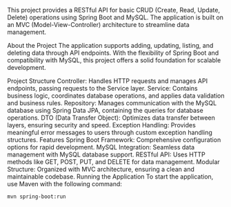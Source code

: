 This project provides a RESTful API for basic CRUD (Create, Read, Update, Delete) operations using Spring Boot and MySQL. The application is built on an MVC (Model-View-Controller) architecture to streamline data management.

About the Project
The application supports adding, updating, listing, and deleting data through API endpoints. With the flexibility of Spring Boot and compatibility with MySQL, this project offers a solid foundation for scalable development.

Project Structure
Controller: Handles HTTP requests and manages API endpoints, passing requests to the Service layer.
Service: Contains business logic, coordinates database operations, and applies data validation and business rules.
Repository: Manages communication with the MySQL database using Spring Data JPA, containing the queries for database operations.
DTO (Data Transfer Object): Optimizes data transfer between layers, ensuring security and speed.
Exception Handling: Provides meaningful error messages to users through custom exception handling structures.
Features
Spring Boot Framework: Comprehensive configuration options for rapid development.
MySQL Integration: Seamless data management with MySQL database support.
RESTful API: Uses HTTP methods like GET, POST, PUT, and DELETE for data management.
Modular Structure: Organized with MVC architecture, ensuring a clean and maintainable codebase.
Running the Application
To start the application, use Maven with the following command:

```bash
mvn spring-boot:run
